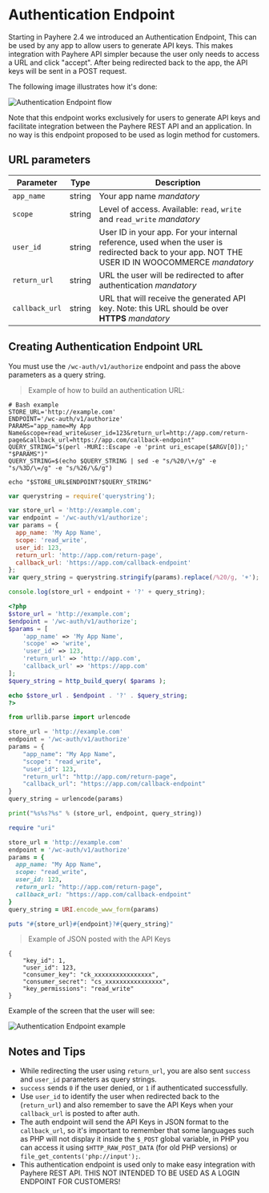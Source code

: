# Authentication Endpoint #

Starting in Payhere 2.4 we introduced an Authentication Endpoint, This can be used by any app to allow users to generate API keys. This makes integration with Payhere API simpler because the user only needs to access a URL and click "accept". After being redirected back to the app, the API keys will be sent in a POST request.

The following image illustrates how it's done:

![Authentication Endpoint flow](images/payhere-auth-endpoint-flow.png)

<aside class="warning">
	Note that this endpoint works exclusively for users to generate API keys and facilitate integration between the Payhere REST API and an application. In no way is this endpoint proposed to be used as login method for customers.
</aside>

## URL parameters ##

|   Parameter   |  Type  |                                                                                  Description                                                                                  |
| -------------- | ------ | ----------------------------------------------------------------------------------------------------------------------------------------------------------------------------- |
| `app_name`     | string | Your app name <i class="label label-info">mandatory</i>                                                                                                                       |
| `scope`        | string | Level of access. Available: `read`, `write` and `read_write` <i class="label label-info">mandatory</i>                                                                        |
| `user_id`      | string | User ID in your app. For your internal reference, used when the user is redirected back to your app. NOT THE USER ID IN WOOCOMMERCE <i class="label label-info">mandatory</i> |
| `return_url`   | string | URL the user will be redirected to after authentication <i class="label label-info">mandatory</i>                                                                         |
| `callback_url` | string | URL that will receive the generated API key. Note: this URL should be over **HTTPS** <i class="label label-info">mandatory</i>                                 |

## Creating Authentication Endpoint URL ##

You must use the `/wc-auth/v1/authorize` endpoint and pass the above parameters as a query string.

> Example of how to build an authentication URL:

```shell
# Bash example
STORE_URL='http://example.com'
ENDPOINT='/wc-auth/v1/authorize'
PARAMS="app_name=My App Name&scope=read_write&user_id=123&return_url=http://app.com/return-page&callback_url=https://app.com/callback-endpoint"
QUERY_STRING="$(perl -MURI::Escape -e 'print uri_escape($ARGV[0]);' "$PARAMS")"
QUERY_STRING=$(echo $QUERY_STRING | sed -e "s/%20/\+/g" -e "s/%3D/\=/g" -e "s/%26/\&/g")

echo "$STORE_URL$ENDPOINT?$QUERY_STRING"
```

```javascript
var querystring = require('querystring');

var store_url = 'http://example.com';
var endpoint = '/wc-auth/v1/authorize';
var params = {
  app_name: 'My App Name',
  scope: 'read_write',
  user_id: 123,
  return_url: 'http://app.com/return-page',
  callback_url: 'https://app.com/callback-endpoint'
};
var query_string = querystring.stringify(params).replace(/%20/g, '+');

console.log(store_url + endpoint + '?' + query_string);
```

```php
<?php
$store_url = 'http://example.com';
$endpoint = '/wc-auth/v1/authorize';
$params = [
    'app_name' => 'My App Name',
    'scope' => 'write',
    'user_id' => 123,
    'return_url' => 'http://app.com',
    'callback_url' => 'https://app.com'
];
$query_string = http_build_query( $params );

echo $store_url . $endpoint . '?' . $query_string;
?>
```

```python
from urllib.parse import urlencode

store_url = 'http://example.com'
endpoint = '/wc-auth/v1/authorize'
params = {
    "app_name": "My App Name",
    "scope": "read_write",
    "user_id": 123,
    "return_url": "http://app.com/return-page",
    "callback_url": "https://app.com/callback-endpoint"
}
query_string = urlencode(params)

print("%s%s?%s" % (store_url, endpoint, query_string))
```

```ruby
require "uri"

store_url = 'http://example.com'
endpoint = '/wc-auth/v1/authorize'
params = {
  app_name: "My App Name",
  scope: "read_write",
  user_id: 123,
  return_url: "http://app.com/return-page",
  callback_url: "https://app.com/callback-endpoint"
}
query_string = URI.encode_www_form(params)

puts "#{store_url}#{endpoint}?#{query_string}"
```

> Example of JSON posted with the API Keys

```
{
    "key_id": 1,
    "user_id": 123,
    "consumer_key": "ck_xxxxxxxxxxxxxxxx",
    "consumer_secret": "cs_xxxxxxxxxxxxxxxx",
    "key_permissions": "read_write"
}
```

Example of the screen that the user will see:

![Authentication Endpoint example](images/payhere-auth-endpoint-example.png)

## Notes and Tips ##

- While redirecting the user using `return_url`, you are also sent `success` and `user_id` parameters as query strings.
- `success` sends `0` if the user denied, or `1` if authenticated successfully.
- Use `user_id` to identify the user when redirected back to the (`return_url`) and also remember to save the API Keys when your `callback_url` is posted to after auth.
- The auth endpoint will send the API Keys in JSON format to the `callback_url`, so it's important to remember that some languages such as PHP will not display it inside the `$_POST` global variable, in PHP you can access it using `$HTTP_RAW_POST_DATA` (for old PHP versions) or `file_get_contents('php://input');`.
- This authentication endpoint is used only to make easy integration with Payhere REST API. THIS NOT INTENDED TO BE USED AS A LOGIN ENDPOINT FOR CUSTOMERS!
